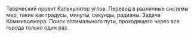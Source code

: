 Творческий проект
Калькулятор углов. Перевод в различные системы мер, такие как градусы, минуты, секунды, радианы.
Задача Коммивояжера. Поиск оптимального пути, проходящего через все города только один раз.
